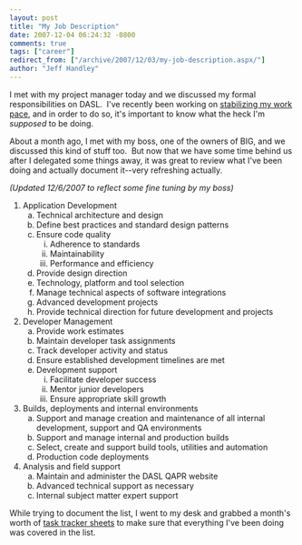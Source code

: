 ```yaml
---
layout: post
title: "My Job Description"
date: 2007-12-04 06:24:32 -0800
comments: true
tags: ["career"]
redirect_from: ["/archive/2007/12/03/my-job-description.aspx/"]
author: "Jeff Handley"
---
```

<!-- more -->
<p>I met with my project manager today and we discussed my formal responsibilities on DASL.  I've recently been working on <a href="http://jeffhandley.com/archive/2007/11/07/my-work-pace.aspx" target="_blank">stabilizing my work pace</a>, and in order to do so, it's important to know what the heck I'm <em>supposed</em> to be doing.</p>  <p>About a month ago, I met with my boss, one of the owners of BIG, and we discussed this kind of stuff too.  But now that we have some time behind us after I delegated some things away, it was great to review what I've been doing and actually document it--very refreshing actually.</p>  <p><em>(Updated 12/6/2007 to reflect some fine tuning by my boss)</em></p>  <ol>   <li>Application Development  <ol type="a">   <li>Technical architecture and design </li>  <li>Define best practices and standard design patterns </li>  <li>Ensure code quality  <ol type="i">   <li>Adherence to standards </li>  <li>Maintainability </li>  <li>Performance and efficiency </li>   </ol>   </li>  <li>Provide design direction </li>  <li>Technology, platform and tool selection </li>  <li>Manage technical aspects of software integrations </li>  <li>Advanced development projects </li>  <li>Provide technical direction for future development and projects </li>   </ol>   </li>  <li>Developer Management  <ol type="a">   <li>Provide work estimates </li>  <li>Maintain developer task assignments </li>  <li>Track developer activity and status </li>  <li>Ensure established development timelines are met </li>  <li>Development support  <ol type="i">   <li>Facilitate developer success </li>  <li>Mentor junior developers </li>  <li>Ensure appropriate skill growth </li>   </ol>   </li>   </ol>   </li>  <li>Builds, deployments and internal environments  <ol type="a">   <li>Support and manage creation and maintenance of all internal development, support and QA environments </li>  <li>Support and manage internal and production builds </li>  <li>Select, create and support build tools, utilities and automation </li>  <li>Production code deployments </li>   </ol>   </li>  <li>Analysis and field support  <ol type="a">   <li>Maintain and administer the DASL QAPR website </li>  <li>Advanced technical support as necessary </li>  <li>Internal subject matter expert support </li>   </ol>   </li> </ol>  <p>While trying to document the list, I went to my desk and grabbed a month's worth of <a href="http://jeffhandley.com/archive/2007/12/03/task-tracking.aspx" target="_blank">task tracker sheets</a> to make sure that everything I've been doing was covered in the list.</p>
